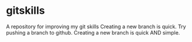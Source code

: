 # gitskills
A repository for improving my git skills
Creating a new branch is quick.
Try pushing a branch to github.
Creating a new branch is quick AND simple.

